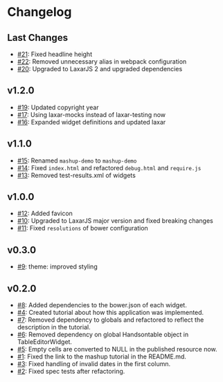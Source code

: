 # Changelog

## Last Changes

- [#21](https://github.com/LaxarJS/mashup-demo/issues/21): Fixed headline height
- [#22](https://github.com/LaxarJS/mashup-demo/issues/22): Removed unnecessary alias in webpack configuration
- [#20](https://github.com/LaxarJS/mashup-demo/issues/20): Upgraded to LaxarJS 2 and upgraded dependencies


## v1.2.0

- [#19](https://github.com/LaxarJS/mashup-demo/issues/19): Updated copyright year
- [#17](https://github.com/LaxarJS/mashup-demo/issues/17): Using laxar-mocks instead of laxar-testing now
- [#16](https://github.com/LaxarJS/mashup-demo/issues/16): Expanded widget definitions and updated laxar


## v1.1.0

- [#15](https://github.com/LaxarJS/mashup-demo/issues/15): Renamed `mashup-demo` to `mashup-demo`
- [#14](https://github.com/LaxarJS/mashup-demo/issues/14): Fixed `index.html` and refactored `debug.html` and `require.js`
- [#13](https://github.com/LaxarJS/mashup-demo/issues/13): Removed test-results.xml of widgets


## v1.0.0

- [#12](https://github.com/LaxarJS/mashup-demo/issues/12): Added favicon
- [#10](https://github.com/LaxarJS/mashup-demo/issues/10): Upgraded to LaxarJS major version and fixed breaking changes
- [#11](https://github.com/LaxarJS/mashup-demo/issues/11): Fixed `resolutions` of bower configuration


## v0.3.0

- [#9](https://github.com/LaxarJS/mashup-demo/issues/9): theme: improved styling


## v0.2.0

- [#8](https://github.com/LaxarJS/mashup-demo/issues/8): Added dependencies to the bower.json of each widget.
- [#4](https://github.com/LaxarJS/mashup-demo/issues/4): Created tutorial about how this application was implemented.
- [#7](https://github.com/LaxarJS/mashup-demo/issues/7): Removed dependency to globals and refactored to reflect the description in the tutorial.
- [#6](https://github.com/LaxarJS/mashup-demo/issues/6): Removed dependency on global Handsontable object in TableEditorWidget.
- [#5](https://github.com/LaxarJS/mashup-demo/issues/5): Empty cells are converted to NULL in the published resource now.
- [#1](https://github.com/LaxarJS/mashup-demo/issues/1): Fixed the link to the mashup tutorial in the README.md.
- [#3](https://github.com/LaxarJS/mashup-demo/issues/3): Fixed handling of invalid dates in the first column.
- [#2](https://github.com/LaxarJS/mashup-demo/issues/2): Fixed spec tests after refactoring.
